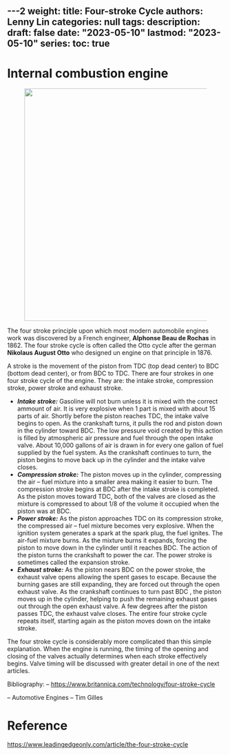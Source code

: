 ---2
weight:
title: Four-stroke Cycle
authors: Lenny Lin
categories: null
tags: 
description: 
draft: false
date: "2023-05-10"
lastmod: "2023-05-10"
series:
toc: true
---


<!--more-->


# Internal combustion engine

<figure>
  <img width = "540" src = "/docs/images/4-stroke cycle.jpg"/>
  <figcaption class = "bottom"></figcaption>
</figure>

The four stroke principle upon which most modern automobile engines work was discovered by a French engineer, **Alphonse Beau de Rochas** in 1862. The four stroke cycle is often called the Otto cycle after the german **Nikolaus August Otto** who designed un engine on that principle in 1876.

A stroke is the movement of the piston from TDC (top dead center) to BDC (bottom dead center), or from BDC to TDC. There are four strokes in one four stroke cycle of the engine. They are: the intake stroke, compression stroke, power stroke and exhaust stroke.

- ***Intake stroke:*** Gasoline will not burn unless it is mixed with the correct ammount of air. It is very explosive when 1 part is mixed with about 15 parts of air. Shortly before the piston reaches TDC, the intake valve begins to open. As the crankshaft turns, it pulls the rod and piston down in the cylinder toward BDC. The low pressure void created by this action is filled by atmospheric air pressure and fuel through the open intake valve. About 10,000 gallons of air is drawn in for every one gallon of fuel supplied by the fuel system. As the crankshaft continues to turn, the piston begins to move back up in the cylinder and the intake valve closes.
- ***Compression stroke:*** The piston moves up in the cylinder, compressing the air – fuel mixture into a smaller area making it easier to burn. The compression stroke begins at BDC after the intake stroke is completed. As the piston moves toward TDC, both of the valves are closed as the mixture is compressed to about 1/8 of the volume it occupied when the piston was at BDC.
- ***Power stroke:*** As the piston approaches TDC on its compression stroke, the compressed air – fuel mixture becomes very explosive. When the ignition system generates a spark at the spark plug, the fuel ignites. The air-fuel mixture burns. As the mixture burns it expands, forcing the piston to move down in the cylinder until it reaches BDC. The action of the piston turns the crankshaft to power the car. The power stroke is sometimes called the expansion stroke.
- ***Exhaust stroke:*** As the piston nears BDC on the power stroke, the exhaust valve opens allowing the spent gases to escape. Because the burning gases are still expanding, they are forced out through the open exhaust valve. As the crankshaft continues to turn past BDC , the piston moves up in the cylinder, helping to push the remaining exhaust gases out through the open exhaust valve. A few degrees after the piston passes TDC, the exhaust valve closes. The entire four stroke cycle repeats itself, starting again as the piston moves down on the intake stroke.

The four stroke cycle is considerably more complicated than this simple explanation. When the engine is running, the timing of the opening and closing of the valves actually determines when each stroke effectively begins. Valve timing will be discussed with greater detail in one of the next articles.

Bibliography: – https://www.britannica.com/technology/four-stroke-cycle

– Automotive Engines – Tim Gilles

# Reference

https://www.leadingedgeonly.com/article/the-four-stroke-cycle


